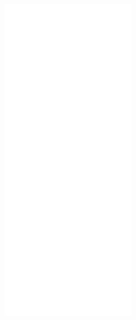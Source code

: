 <img align="center" width="400" alt="base" src="https://github.com/quadseed/quadseed/blob/main/base.svg">